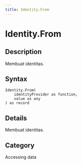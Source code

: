 ```yaml
---
title: Identity.From
---
```


# Identity.From


## Description

Membuat identitas.


## Syntax

```powerquery
Identity.From(
    identityProvider as function,
    value as any
) as record
```


## Details

Membuat identitas.



## Category
Accessing data
